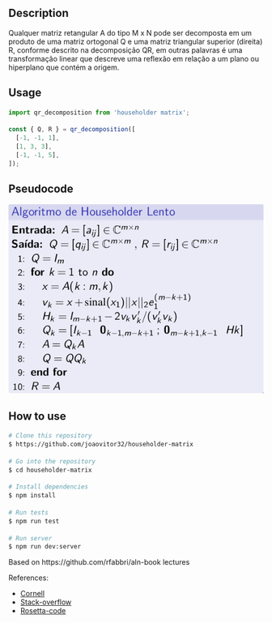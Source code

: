 <div>

## Description

<p>
Qualquer matriz retangular A do tipo M x N pode ser decomposta em um produto de uma matriz ortogonal Q e uma matriz triangular superior (direita) R, conforme descrito na decomposição QR, em outras palavras é uma transformação linear que descreve uma reflexão em relação a um plano ou hiperplano que contém a origem.
</p>

## Usage
```typescript
import qr_decomposition from 'householder matrix';

const { Q, R } = qr_decomposition([
  [-1, -1, 1],
  [1, 3, 3],
  [-1, -1, 5],
]); 
``` 
  
## Pseudocode

![Alt text](demo/demo.png)

## How to use

```bash
# Clone this repository
$ https://github.com/joaovitor32/householder-matrix

# Go into the repository
$ cd householder-matrix

# Install dependencies
$ npm install

# Run tests
$ npm run test

# Run server
$ npm run dev:server
```

<p>Based on https://github.com/rfabbri/aln-book lectures</p>

<p>References:</p>

- [Cornell](https://www.cs.cornell.edu/~bindel/class/cs6210-f12/notes/lec16.pdf)
- [Stack-overflow](https://stackoverflow.com/questions/509211/understanding-slice-notation)
- [Rosetta-code](https://rosettacode.org/wiki/QR_decomposition#Python)

</div>
